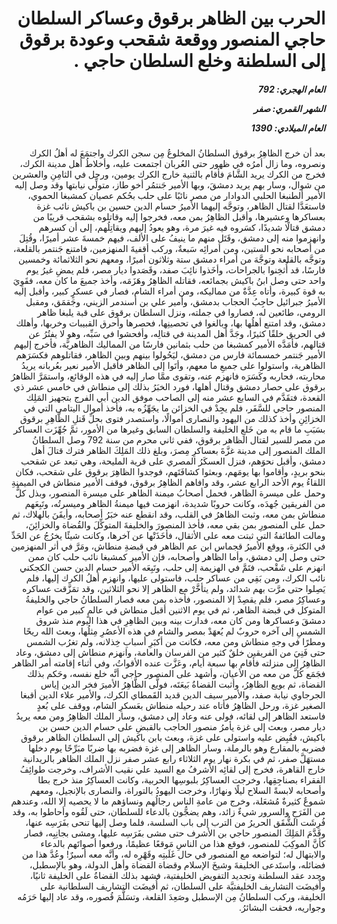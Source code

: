 <h1 dir="rtl">الحرب بين الظاهر برقوق وعساكر السلطان حاجي المنصور ووقعة شقحب وعودة برقوق إلى السلطنة وخلع السلطان حاجي .</h1>

<h5 dir="rtl">العام الهجري:  792

الشهر القمري: صفر

العام الميلادي: 1390</h5>

<p dir="rtl">بعد أن خرج الظاهِرُ برقوق السلطانُ المخلوعُ مِن سجن الكرك واجتمَعَ له أهلُ الكرك ونصروه، وما زال أمرُه في ظهور حتى العُربان اجتمعت عليه، وأخلاطُ أهل مدينة الكرك، فخرج من الكرك يريد الشَّامَ فأقام بالثنية خارج الكرك يومين، ورحل في الثامِنِ والعشرين من شوال، وسار بهم يريد دمشقَ، وبها الأمير جَنتمُر أخو طاز، متولِّي نيابتها وقد وصل إليه الأمير ألطنبغا الحلبي الدوادار من مصر نائبًا على حلب بحُكم عصيان كمشبغا الحموي، فاستعَدَّا لقتال الظاهر، وتوجَّه إليهما الأميرُ حسام الدين حسين بن باكيش نائب غزة بعساكرها وعشيرها، وأقبل الظاهِرُ بمن معه، فخرجوا إليه وقاتلوه بشقحب قريبًا من دمشق قتالًا شديدًا، كسَروه فيه غيرَ مرة، وهو يعودُ إليهم ويقاتِلُهم، إلى أن كسرهم وانهزموا منه إلى دمشق، وقَتَل منهم ما ينيفُ على الألف، فيهم خمسةَ عشر أميرًا، وقُتِلَ من أصحابه نحو الستين، ومن أمرائِه سَبعةٌ، وركب أقفيةَ المنهزمين، فامتنع جَنتمر بالقلعة، وتوجَّه بالقلعة وتوجَّهَ من أمراء دمشق ستة وثلاثون أميرًا، ومعهم نحو الثلاثمائة وخمسين فارسًا، قد أُثخِنوا بالجراحات، وأخَذوا نائِبَ صفد، وقَصَدوا ديار مصر، فلم يمضِ غيرُ يوم واحد حتى وصل ابنُ باكيش بجمائعه، فقاتله الظاهِرُ وهَزَمَه، وأخذ جميعَ ما كان معه، فقَوِيَ به قوة كبيرة، وأتاه عِدَّةٌ من مماليكه، ومن أمراء الشام، فصار في عسكرٍ كبير، وأقبل إليه الأميرُ جبرائيل حاجِبُ الحجاب بدمشق، وأمير علي بن أسندمر الزيني، وجَقمَق، ومقبل الرومي، طائعين له، فصاروا في جملته، ونزل السلطان برقوق على قبة يلبغا ظاهر دمشق، وقد امتنع أهلُها بها، وبالغوا في تحصينِها، فحصرها وأحرق القبيبات وخربها، وأهلك في الحريق خلقًا كثيرًا، وجَدَّ أهل المدينة في قتالِه، وأفحشوا في سَبِّه، وهو لا يفتُرُ عن قتالهم، فأمَدَّه الأمير كمشبغا من حلب بثمانين فارسًا من المماليك الظاهريَّة، فأخرج إليهم الأمير جَنتمر خمسمائة فارس من دمشق، ليَحُولوا بينهم وبين الظاهر، فقاتلوهم فكسَرَهم الظاهرية، واستولوا على جميعِ ما معهم، وأتَوا إلى الظاهر فأقبل الأمير نعير بعُربانه يريدُ محاربته، فحاربه وكَسَرَه فانهزم عنه، وتقوى ممَّا صار إليه في هذه الوقائع، واستمَرَّ الظاهرُ برقوق على حصار دمشق وقتال أهلها، فورد الخبَرُ بذلك إلى منطاش في خامس عشر ذي القعدة، فتقَدَّم في السابع عشر منه إلى الصاحب موفق الدين أبي الفرج بتجهيز المَلِك المنصور حاجي للسَّفَر، فلم يجِدْ في الخزائن ما يجَهِّزُه به، فأخذ أموال اليتامى التي في الخزائِنِ وأخذ كذلك من اليهود والنصارى أموالًا، واستصدر فتوى بحلِّ قَتلِ الظَّاهِرِ برقوق بسَبَبِ ما قام به من خَلعِ الخليفة والسلطان السابق وغيرها من الأمور، ثمَّ جُهِّزَت العساكر من مصر للسير لقتال الظاهر برقوق، ففي ثاني محرم من سنة 792 وصل السلطانُ الملك المنصور إلى مدينة غزَّةَ بعساكرِ مِصرَ، وبلغ ذلك المَلِكَ الظاهر فترك قتالَ أهل دمشق، وأقبل نحوَهم، فنزل العسكَرُ المصري على قرية المليحة، وهي تبعد عن شقحب بنحو بريدٍ، وأقاموا بها يومَهم، وبعثوا كشافَتَهم، فوجدوا الظاهِرَ برقوق على شقحب، فكان اللقاءُ يوم الأحد الرابع عشر، وقد وافاهم الظاهِرُ برقوق، فوقف الأمير منطاش في الميمنةِ وحمل على ميسرة الظاهر، فحمل أصحابُ ميمنة الظاهر على ميسرة المنصور، وبذل كلٌّ من الفريقين جُهدَه، وكانت حروبًا شديدة، انهزمت فيها ميمنةُ الظاهر وميسرتُه، وتَبِعَهم منطاش بمن معه، وثبت الظاهرُ في القلب، وقد انقطع عنه خبَرُ أصحابه، وأيقَنَ بالهلاك، ثم حمل على المنصورِ بمن بقي معه، فأخذ المنصورَ والخليفةَ المتوكِّلَ والقُضاة والخزائِنَ، ومالت الطائفةُ التي ثبتت معه على الأثقال، فأخَذَتْها عن آخرها، وكانت شيئًا يخرُجُ عن الحَدِّ في الكثرة، ووقع الأميرُ قجماس ابن عم الظاهر في قبضةِ منطاش، ومَرَّ في أثر المنهزمين حتى وصل إلى دمشق، وأما الظاهر وأصحابه، فإن الأمير كمشبغا نائب حلب كان ممن انهزم على شَقْحب، فتَمَّ في الهزيمة إلى حلب، وتَبِعَه الأمير حسام الدين حسن الكجكني نائب الكرك، ومن بَقِي من عساكر حلب، فاستولى عليها، وانهزم أهلُ الكرك إليها، فلم يَصِلوا حتى مرَّت بهم شدائد، ولم يتأخَّرْ مع الظاهر إلا نحو الثلاثين، وقد تمَزَّقت عساكره وعساكِرُ مصر، فلم يقصِدْ إلا المنصور، فأخذه بمن معه فصار السلطانُ حاجي والخليفةُ المتوكل في قبضة الظاهر، ثم في يوم الاثنين أقبل منطاش في عالمٍ كبير من عوام دمشقَ وعساكرها ومن كان معه، فدارت بينه وبين الظاهِرِ في هذا اليوم منذ شروق الشمسِ إلى آخره حروبٌ لم يُعهَدْ بمصر والشام في هذه الأعصُرِ مِثلُها، وبعث الله ريحًا ومطرًا في وجهِ منطاش ومن معه، فكانت من أكبَرِ أسبابِ خِذلانه، ولم تغرُب الشمس حتى فَنِيَ من الفريقين خلقٌ كثير من الفرسان والعامة، وانهزم منطاش إلى دمشق، وعاد الظاهِرُ إلى منزلته فأقام بها سبعة أيام، وعَزَّت عنده الأقواتُ، وفي أثناء إقامته أمر الظاهر فجَمَع كُلَّ من معه من الأعيان، وأشهد على المنصور حاجي أنَّه خلع نفسه، وحَكم بذلك القضاة، ثم بويع الظاهِرُ، وأثبت القضاةُ بَيعَتَه، فولَّى الظَّاهِرُ الأميرَ فخر الدين إياس الجرجاوي نيابة صفد، والأمير سيف الدين قديد القَمطاي الكرك، والأمير علاء الدين أقبغا الصغير غزة، ورحل الظاهِرُ فأتاه عند رحيله منطاش بعَسكرِ الشام، ووقف على بُعدٍ فاستعد الظاهر إلى لقائه، فولى عنه وعاد إلى دمشق، وسار الملك الظاهِرُ ومن معه يريدُ ديار مصر، وبعث إلى غزة يأمرُ منصور الحاجب بالقبضِ على حسام الدين حسن بن باكيش، فقُبِض عليه واستولى على غزة، وبعث بابن باكيش إلى السلطان الظاهر برقوق فضربه بالمقارع وهو بالرملة، وسار الظاهر إلى غزة فضربه بها ضربًا مبَرِّحًا يوم دخلها مستهَلَّ صفر، ثم في بكرة نهار يوم الثلاثاء رابع عشر صفر نزل الملك الظاهر بالريدانية خارج القاهرة، فخرج إلى لقائِه الأشرفُ مع السيد علي نقيب الأشراف، وخرجت طوائِفُ الفقراء بصناجِقِها، وخرجت العساكِرُ بلبوسِها الحربية، وكانت العساكِرُ منذ خرج بطا وأصحابه لابسةً السلاح ليلًا ونهارًا، وخرجت اليهودُ بالتوراة، والنصارى بالإنجيل، ومعهم شموعٌ كثيرةٌ مُشعَلة، وخرج من عامةِ الناس رجالُهم ونساؤهم ما لا يحصيه إلا الله، وعندهم من الفَرَحِ والسرور شيءٌ زائد، وهم يضجُّون بالدعاء للسلطان، حتى لَقُوه وأحاطوا به، وقد فُرِشَت الشُّقَق الحريرُ من الترب إلى باب السلسة، فلما وصل إليها تنحى بفَرَسِه عنها، وقَدَّمَ المَلِكَ المنصور حاجي بن الأشرف حتى مشى بفَرَسِه عليها، ومشى بجانِبِه، فصار كأنَّ الموكِبَ للمنصور، فوقع هذا من الناسِ مَوقعًا عظيمًا، ورفعوا أصواتَهم بالدعاء والابتهال له؛ لتواضعه مع المنصور في حال غَلَبتِه وقَهْرِه له، وأنَّه معه أسيرٌ! وعُدَّ هذا من فضائله، واستَدعى الخليفةَ وشيخَ الإسلام وقضاة القضاة وأهل الدولة، وهو بالإسطبل، وجدد عقد السلطنة وتجديد التفويض الخليفتية، فشهد بذلك القضاةُ على الخليفة ثانيًا، وأُفيضَت التشاريف الخليفتيَّة على السلطان، ثم أُفيضَت التشاريف السلطانية على الخليفة، وركب السلطانُ مِن الإسطبل وصَعِدَ القلعة، وتسَلَّمَ قُصوره، وقد عاد إليها حَرَمُه وجواريه، فحقت البشائرُ.</p></br>
